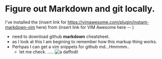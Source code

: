 # Figure out Markdown and git locally.
I've installed the (insert link for https://vimawesome.com/plugin/instant-markdown-vim here)
from (insert link for VIM Awesome here -- )

 - need to download github **markdown** cheatsheet. 
 - as I look at this I am begining to remember how this markup thing works. 
 - Perhpas I can get a vim snippets for github md...Hmmmm..
    - let me check.
.....
![a daffodil](public/images/img01.jpg)


